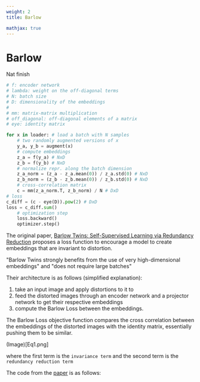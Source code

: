 ```yaml
---
weight: 2
title: Barlow

mathjax: true
---
```


# Barlow

<aside class="notice">
Nat finish
</aside>

```python
# f: encoder network
# lambda: weight on the off-diagonal terms
# N: batch size
# D: dimensionality of the embeddings
#
# mm: matrix-matrix multiplication
# off_diagonal: off-diagonal elements of a matrix
# eye: identity matrix

for x in loader: # load a batch with N samples
    # two randomly augmented versions of x
    y_a, y_b = augment(x)
    # compute embeddings
    z_a = f(y_a) # NxD
    z_b = f(y_b) # NxD
    # normalize repr. along the batch dimension
    z_a_norm = (z_a - z_a.mean(0)) / z_a.std(0) # NxD
    z_b_norm = (z_b - z_b.mean(0)) / z_b.std(0) # NxD
    # cross-correlation matrix
    c = mm(z_a_norm.T, z_b_norm) / N # DxD
# loss
c_diff = (c - eye(D)).pow(2) # DxD 
loss = c_diff.sum()
    # optimization step
    loss.backward()
    optimizer.step()
```

The original paper, [Barlow Twins: Self-Supervised Learning via Redundancy Reduction](https://arxiv.org/pdf/2103.03230.pdf) proposes a loss function to encourage a model to create embeddings that are invariant to distortion. 

<aside class="success">
"Barlow Twins strongly benefits from the use of very high-dimensional embeddings" and "does not require large batches"
</aside>


Their architecture is as follows (simplified explanation): 
1. take an input image and apply distortions to it to
2. feed the distorted images through an encoder network and a projector network to get their respective embeddings
3. compute the Barlow Loss between the embeddings.

The Barlow Loss objective function compares the cross correlation between the embeddings of the distorted images with the identity matrix, essentially pushing them to be similar. 

(Image)[Eq1.png]


where the first term is the `invariance term` and the second term is the `redundancy reduction term`

The code from the [paper](https://arxiv.org/pdf/2103.03230.pdf) is as follows:

